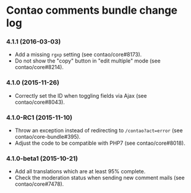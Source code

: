 # Contao comments bundle change log

### 4.1.1 (2016-03-03)

 * Add a missing `rgxp` setting (see contao/core#8173).
 * Do not show the "copy" button in "edit multiple" mode (see contao/core#8214).

### 4.1.0 (2015-11-26)

 * Correctly set the ID when toggling fields via Ajax (see contao/core#8043).

### 4.1.0-RC1 (2015-11-10)

 * Throw an exception instead of redirecting to `/contao?act=error` (see contao/core-bundle#395).
 * Adjust the code to be compatible with PHP7 (see contao/core#8018).

### 4.1.0-beta1 (2015-10-21)

 * Add all translations which are at least 95% complete.
 * Check the moderation status when sending new comment mails (see contao/core#7478).
